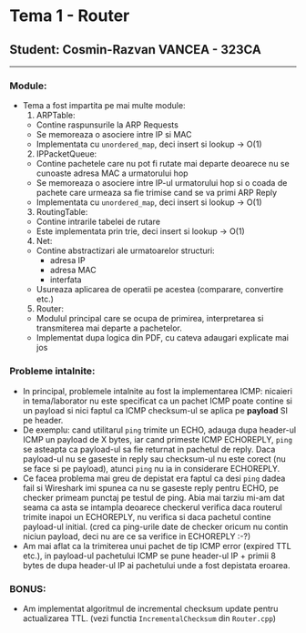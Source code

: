 #  Tema 1 - Router
## Student: Cosmin-Razvan VANCEA - 323CA
----------------------------------------

### Module:
* Tema a fost impartita pe mai multe module:
  1. ARPTable:
    * Contine raspunsurile la ARP Requests
    * Se memoreaza o asociere intre IP si MAC
    * Implementata cu `unordered_map`, deci insert si lookup -> O(1)
  2. IPPacketQueue:
    * Contine pachetele care nu pot fi rutate mai departe deoarece nu se
    cunoaste adresa MAC a urmatorului hop
    * Se memoreaza o asociere intre IP-ul urmatorului hop si o coada de pachete
    care urmeaza sa fie trimise cand se va primi ARP Reply
    * Implementata cu `unordered_map`, deci insert si lookup -> O(1)
  3. RoutingTable:
    * Contine intrarile tabelei de rutare
    * Este implementata prin trie, deci insert si lookup -> O(1)
  4. Net:
    * Contine abstractizari ale urmatoarelor structuri:
      * adresa IP
      * adresa MAC
      * interfata
    * Usureaza aplicarea de operatii pe acestea (comparare, convertire etc.)
  5. Router:
    * Modulul principal care se ocupa de primirea, interpretarea si transmiterea
    mai departe a pachetelor.
    * Implementat dupa logica din PDF, cu cateva adaugari explicate mai jos


### Probleme intalnite:
* In principal, problemele intalnite au fost la implementarea ICMP: nicaieri in
  tema/laborator nu este specificat ca un pachet ICMP poate contine si un payload
  si nici faptul ca ICMP checksum-ul se aplica pe **payload** SI pe header.
* De exemplu: cand utilitarul `ping` trimite un ECHO, adauga dupa header-ul ICMP
  un payload de X bytes, iar cand primeste ICMP ECHOREPLY, `ping` se asteapta ca
  payload-ul sa fie returnat in pachetul de reply.
  Daca payload-ul nu se gaseste in reply sau checksum-ul nu este corect (nu se
  face si pe payload), atunci `ping` nu ia in considerare ECHOREPLY.
* Ce facea problema mai greu de depistat era faptul ca desi `ping` dadea fail
  si Wireshark imi spunea ca nu se gaseste reply pentru ECHO, pe checker primeam
  punctaj pe testul de ping.
  Abia mai tarziu mi-am dat seama ca asta se intampla deoarece checkerul verifica
  daca routerul trimite inapoi un ECHOREPLY, nu verifica si daca pachetul contine
  payload-ul initial. (cred ca ping-urile date de checker oricum nu contin niciun
  payload, deci nu are ce sa verifice in ECHOREPLY :-?)
* Am mai aflat ca la trimiterea unui pachet de tip ICMP error (expired TTL etc.),
  in payload-ul pachetului ICMP se pune header-ul IP + primii 8 bytes de dupa
  header-ul IP ai pachetului unde a fost depistata eroarea.

### BONUS:
* Am implementat algoritmul de incremental checksum update pentru actualizarea TTL.
  (vezi functia `IncrementalChecksum` din `Router.cpp`)
